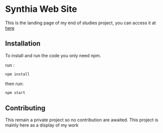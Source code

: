 # Synthia Web Site

This is the landing page of my end of studies project, you can access it at [here](http://www.synthia.fr)

## Installation

To install and run the code you only need npm.

run :
```bash
npm install
```

then run:
```bash
npm start
```

## Contributing
This remain a private project so no contribution are awaited. This project is mainly here as a display of my work
